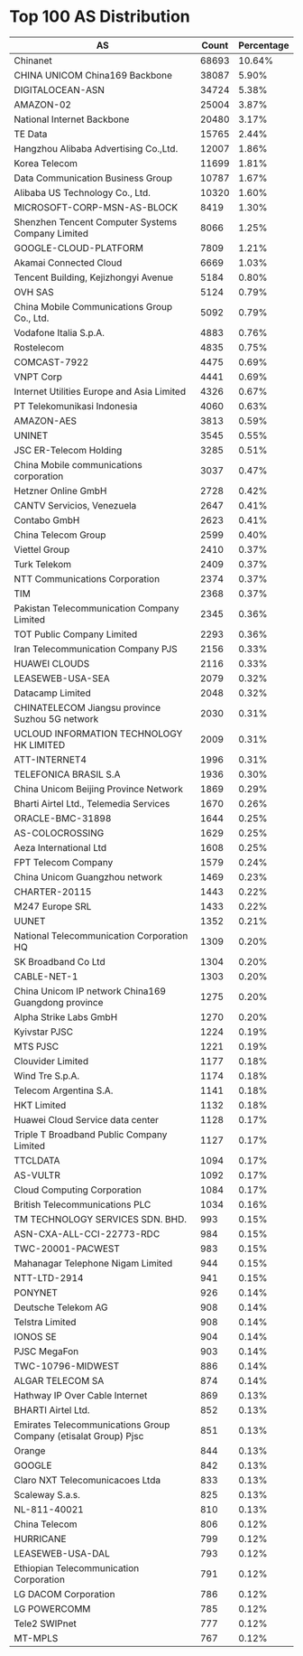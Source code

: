 # Top 100 AS Distribution
| AS | Count | Percentage |
|----|----|----|
| Chinanet | 68693 | 10.64% |
| CHINA UNICOM China169 Backbone | 38087 | 5.90% |
| DIGITALOCEAN-ASN | 34724 | 5.38% |
| AMAZON-02 | 25004 | 3.87% |
| National Internet Backbone | 20480 | 3.17% |
| TE Data | 15765 | 2.44% |
| Hangzhou Alibaba Advertising Co.,Ltd. | 12007 | 1.86% |
| Korea Telecom | 11699 | 1.81% |
| Data Communication Business Group | 10787 | 1.67% |
| Alibaba US Technology Co., Ltd. | 10320 | 1.60% |
| MICROSOFT-CORP-MSN-AS-BLOCK | 8419 | 1.30% |
| Shenzhen Tencent Computer Systems Company Limited | 8066 | 1.25% |
| GOOGLE-CLOUD-PLATFORM | 7809 | 1.21% |
| Akamai Connected Cloud | 6669 | 1.03% |
| Tencent Building, Kejizhongyi Avenue | 5184 | 0.80% |
| OVH SAS | 5124 | 0.79% |
| China Mobile Communications Group Co., Ltd. | 5092 | 0.79% |
| Vodafone Italia S.p.A. | 4883 | 0.76% |
| Rostelecom | 4835 | 0.75% |
| COMCAST-7922 | 4475 | 0.69% |
| VNPT Corp | 4441 | 0.69% |
| Internet Utilities Europe and Asia Limited | 4326 | 0.67% |
| PT Telekomunikasi Indonesia | 4060 | 0.63% |
| AMAZON-AES | 3813 | 0.59% |
| UNINET | 3545 | 0.55% |
| JSC ER-Telecom Holding | 3285 | 0.51% |
| China Mobile communications corporation | 3037 | 0.47% |
| Hetzner Online GmbH | 2728 | 0.42% |
| CANTV Servicios, Venezuela | 2647 | 0.41% |
| Contabo GmbH | 2623 | 0.41% |
| China Telecom Group | 2599 | 0.40% |
| Viettel Group | 2410 | 0.37% |
| Turk Telekom | 2409 | 0.37% |
| NTT Communications Corporation | 2374 | 0.37% |
| TIM | 2368 | 0.37% |
| Pakistan Telecommunication Company Limited | 2345 | 0.36% |
| TOT Public Company Limited | 2293 | 0.36% |
| Iran Telecommunication Company PJS | 2156 | 0.33% |
| HUAWEI CLOUDS | 2116 | 0.33% |
| LEASEWEB-USA-SEA | 2079 | 0.32% |
| Datacamp Limited | 2048 | 0.32% |
| CHINATELECOM Jiangsu province Suzhou 5G network | 2030 | 0.31% |
| UCLOUD INFORMATION TECHNOLOGY HK LIMITED | 2009 | 0.31% |
| ATT-INTERNET4 | 1996 | 0.31% |
| TELEFONICA BRASIL S.A | 1936 | 0.30% |
| China Unicom Beijing Province Network | 1869 | 0.29% |
| Bharti Airtel Ltd., Telemedia Services | 1670 | 0.26% |
| ORACLE-BMC-31898 | 1644 | 0.25% |
| AS-COLOCROSSING | 1629 | 0.25% |
| Aeza International Ltd | 1608 | 0.25% |
| FPT Telecom Company | 1579 | 0.24% |
| China Unicom Guangzhou network | 1469 | 0.23% |
| CHARTER-20115 | 1443 | 0.22% |
| M247 Europe SRL | 1433 | 0.22% |
| UUNET | 1352 | 0.21% |
| National Telecommunication Corporation HQ | 1309 | 0.20% |
| SK Broadband Co Ltd | 1304 | 0.20% |
| CABLE-NET-1 | 1303 | 0.20% |
| China Unicom IP network China169 Guangdong province | 1275 | 0.20% |
| Alpha Strike Labs GmbH | 1270 | 0.20% |
| Kyivstar PJSC | 1224 | 0.19% |
| MTS PJSC | 1221 | 0.19% |
| Clouvider Limited | 1177 | 0.18% |
| Wind Tre S.p.A. | 1174 | 0.18% |
| Telecom Argentina S.A. | 1141 | 0.18% |
| HKT Limited | 1132 | 0.18% |
| Huawei Cloud Service data center | 1128 | 0.17% |
| Triple T Broadband Public Company Limited | 1127 | 0.17% |
| TTCLDATA | 1094 | 0.17% |
| AS-VULTR | 1092 | 0.17% |
| Cloud Computing Corporation | 1084 | 0.17% |
| British Telecommunications PLC | 1034 | 0.16% |
| TM TECHNOLOGY SERVICES SDN. BHD. | 993 | 0.15% |
| ASN-CXA-ALL-CCI-22773-RDC | 984 | 0.15% |
| TWC-20001-PACWEST | 983 | 0.15% |
| Mahanagar Telephone Nigam Limited | 944 | 0.15% |
| NTT-LTD-2914 | 941 | 0.15% |
| PONYNET | 926 | 0.14% |
| Deutsche Telekom AG | 908 | 0.14% |
| Telstra Limited | 908 | 0.14% |
| IONOS SE | 904 | 0.14% |
| PJSC MegaFon | 903 | 0.14% |
| TWC-10796-MIDWEST | 886 | 0.14% |
| ALGAR TELECOM SA | 874 | 0.14% |
| Hathway IP Over Cable Internet | 869 | 0.13% |
| BHARTI Airtel Ltd. | 852 | 0.13% |
| Emirates Telecommunications Group Company (etisalat Group) Pjsc | 851 | 0.13% |
| Orange | 844 | 0.13% |
| GOOGLE | 842 | 0.13% |
| Claro NXT Telecomunicacoes Ltda | 833 | 0.13% |
| Scaleway S.a.s. | 825 | 0.13% |
| NL-811-40021 | 810 | 0.13% |
| China Telecom | 806 | 0.12% |
| HURRICANE | 799 | 0.12% |
| LEASEWEB-USA-DAL | 793 | 0.12% |
| Ethiopian Telecommunication Corporation | 791 | 0.12% |
| LG DACOM Corporation | 786 | 0.12% |
| LG POWERCOMM | 785 | 0.12% |
| Tele2 SWIPnet | 777 | 0.12% |
| MT-MPLS | 767 | 0.12% |
